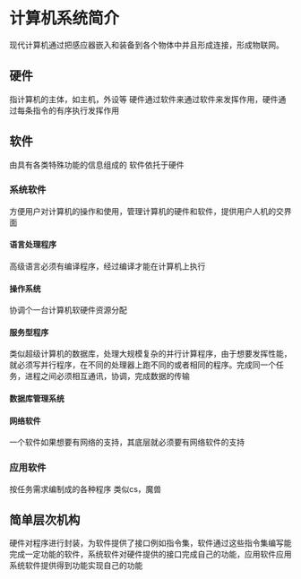 # 计算机系统简介
现代计算机通过把感应器嵌入和装备到各个物体中并且形成连接，形成物联网。
## 硬件
指计算机的主体，如主机，外设等
硬件通过软件来通过软件来发挥作用，硬件通过每条指令的有序执行发挥作用
## 软件
由具有各类特殊功能的信息组成的
软件依托于硬件
### 系统软件
方便用户对计算机的操作和使用，管理计算机的硬件和软件，提供用户人机的交界面
#### 语言处理程序
高级语言必须有编译程序，经过编译才能在计算机上执行
#### 操作系统
协调个一台计算机软硬件资源分配
#### 服务型程序
类似超级计算机的数据库，处理大规模复杂的并行计算程序，由于想要发挥性能，就必须写并行程序，在不同的处理器上跑不同的或者相同的程序。完成同一个任务，进程之间必须相互通讯，协调，完成数据的传输
#### 数据库管理系统
#### 网络软件
一个软件如果想要有网络的支持，其底层就必须要有网络软件的支持
### 应用软件
按任务需求编制成的各种程序
类似cs，魔兽
## 简单层次机构
硬件对程序进行封装，为软件提供了接口例如指令集，软件通过这些指令集编写能完成一定功能的软件，系统软件对硬件提供的接口完成自己的功能，应用软件应用系统软件提供得到功能实现自己的功能



